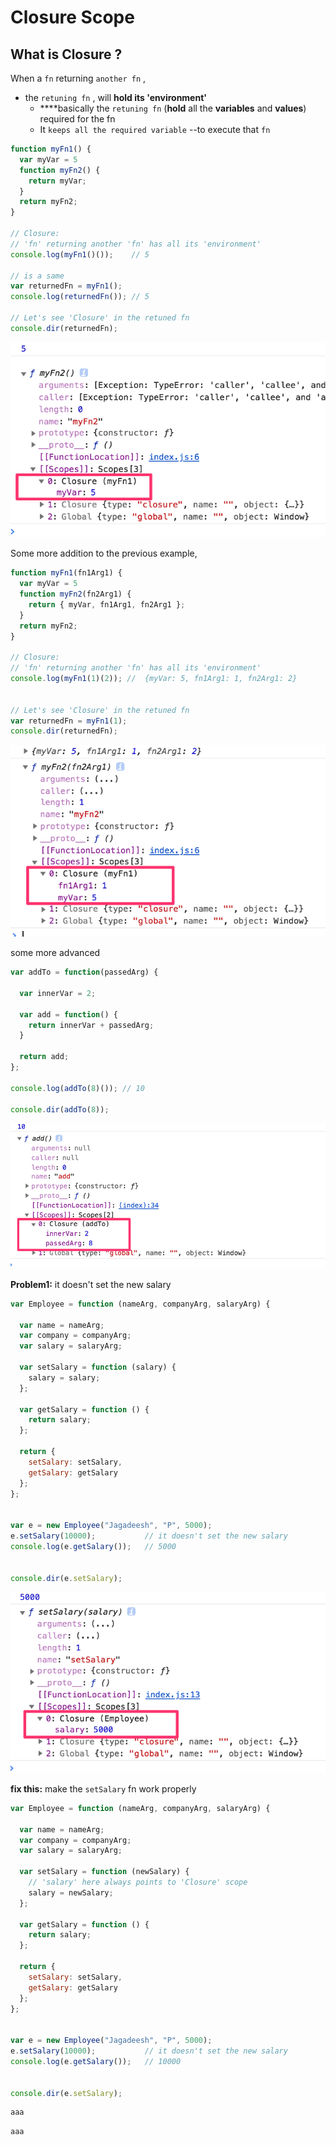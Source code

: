 # Closure Scope

## What is Closure ?

When a `fn` returning `another fn` ,

* the `retuning fn` , will **hold its 'environment'**
  *  ****basically the `retuning fn` \(**hold** all the **variables** and **values**\) required for the fn
  * It `keeps all the required variable` --to execute that `fn`

```javascript
function myFn1() {
  var myVar = 5
  function myFn2() {
    return myVar;
  }
  return myFn2;
}

// Closure:
// 'fn' returning another 'fn' has all its 'environment'
console.log(myFn1()());    // 5  

// is a same
var returnedFn = myFn1();
console.log(returnedFn()); // 5  

// Let's see 'Closure' in the retuned fn
console.dir(returnedFn); 
```

![](../../../.gitbook/assets/image%20%2898%29.png)



Some more addition to the previous example,

```javascript
function myFn1(fn1Arg1) {
  var myVar = 5
  function myFn2(fn2Arg1) {
    return { myVar, fn1Arg1, fn2Arg1 };
  }
  return myFn2;
}

// Closure:
// 'fn' returning another 'fn' has all its 'environment'
console.log(myFn1(1)(2)); //  {myVar: 5, fn1Arg1: 1, fn2Arg1: 2} 


// Let's see 'Closure' in the retuned fn
var returnedFn = myFn1(1);
console.dir(returnedFn);

```

![](../../../.gitbook/assets/image%20%28123%29.png)



some more advanced

```javascript
var addTo = function(passedArg) {

  var innerVar = 2;

  var add = function() {
    return innerVar + passedArg;
  }

  return add;
};

console.log(addTo(8)()); // 10

console.dir(addTo(8));
```

![](../../../.gitbook/assets/image%20%28154%29.png)

**Problem1:**  it doesn't set the new salary

```javascript
var Employee = function (nameArg, companyArg, salaryArg) {

  var name = nameArg;
  var company = companyArg;
  var salary = salaryArg;

  var setSalary = function (salary) {
    salary = salary;
  };

  var getSalary = function () {
    return salary;
  };

  return {
    setSalary: setSalary,
    getSalary: getSalary
  };
};


var e = new Employee("Jagadeesh", "P", 5000);
e.setSalary(10000);           // it doesn't set the new salary
console.log(e.getSalary());   // 5000


console.dir(e.setSalary);

```

![](../../../.gitbook/assets/image%20%28145%29.png)

**fix this:**  make the `setSalary` fn work properly

```javascript
var Employee = function (nameArg, companyArg, salaryArg) {

  var name = nameArg;
  var company = companyArg;
  var salary = salaryArg;

  var setSalary = function (newSalary) {
    // 'salary' here always points to 'Closure' scope
    salary = newSalary;
  };

  var getSalary = function () {
    return salary;
  };

  return {
    setSalary: setSalary,
    getSalary: getSalary
  };
};


var e = new Employee("Jagadeesh", "P", 5000);
e.setSalary(10000);           // it doesn't set the new salary
console.log(e.getSalary());   // 10000


console.dir(e.setSalary);

```





```javascript
aaa
```





```javascript
aaa
```

